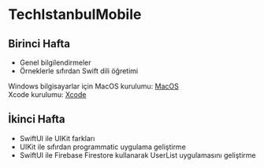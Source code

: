 # TechIstanbulMobile

## Birinci Hafta
- Genel bilgilendirmeler
- Örneklerle sıfırdan Swift dili öğretimi

Windows bilgisayarlar için MacOS kurulumu: [MacOS](https://youtu.be/IHaNAR4ejlA?si=bGbSqlu3bxjWrCOd) <br/>
Xcode kurulumu: [Xcode](https://youtu.be/CLTFPcXyvhQ?si=fwDyZnm2ipRUlyV4)

## İkinci Hafta
- SwiftUI ile UIKit farkları
- UIKit ile sıfırdan programmatic uygulama geliştirme
- SwiftUI ile Firebase Firestore kullanarak UserList uygulamasını geliştirme